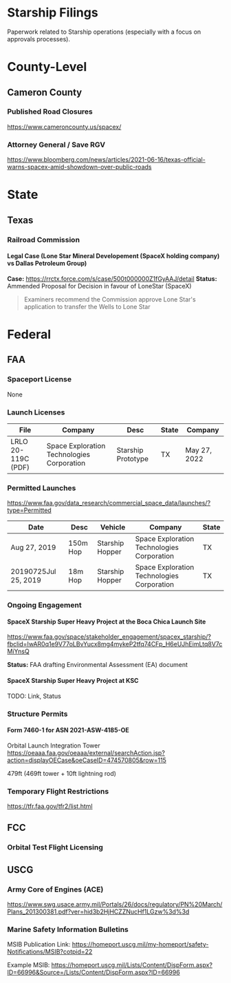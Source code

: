# Starship Filings

Paperwork related to Starship operations (especially with a focus on approvals processes).

# County-Level

## Cameron County

### Published Road Closures

https://www.cameroncounty.us/spacex/

### Attorney General / Save RGV

https://www.bloomberg.com/news/articles/2021-06-16/texas-official-warns-spacex-amid-showdown-over-public-roads

# State 

## Texas

### Railroad Commission

#### Legal Case (Lone Star Mineral Developement (SpaceX holding company) vs Dallas Petroleum Group) 

**Case:** https://rrctx.force.com/s/case/500t000000Z1fGyAAJ/detail
**Status:** Ammended Proposal for Decision in favour of LoneStar (SpaceX)

> Examiners recommend the Commission approve Lone Star's application to transfer the Wells to Lone Star

# Federal

## FAA

### Spaceport License

None

### Launch Licenses

| File | Company | Desc | State | Company | 
| ----- | ------ | ---- | ----- | ------- | 
| LRLO 20-119C (PDF) |	Space Exploration Technologies Corporation |	Starship Prototype |	TX |	May 27, 2022 |


### Permitted Launches

https://www.faa.gov/data_research/commercial_space_data/launches/?type=Permitted

| Date | Desc | Vehicle | Company | State |
| ------------- | ------------- | ------------- | ------------- | ------------- |
| Aug 27, 2019 | 150m Hop | Starship Hopper	| Space Exploration Technologies Corporation | TX | 
| 20190725Jul 25, 2019 | 18m Hop | Starship Hopper |	Space Exploration Technologies Corporation | TX | 

### Ongoing Engagement

#### SpaceX Starship Super Heavy Project at the Boca Chica Launch Site

https://www.faa.gov/space/stakeholder_engagement/spacex_starship/?fbclid=IwAR0q1e9V77oLBvYucx8mg4mykeP2tfq74CFp_H6eUJhEimLtq8V7cMiYnsQ

**Status:** FAA drafting Environmental Assessment (EA) document

#### SpaceX Starship Super Heavy Project at KSC

TODO: Link, Status

### Structure Permits

#### Form 7460-1 for ASN 2021-ASW-4185-OE

Orbital Launch Integration Tower 
https://oeaaa.faa.gov/oeaaa/external/searchAction.jsp?action=displayOECase&oeCaseID=474570805&row=115

479ft (469ft tower + 10ft lightning rod)

### Temporary Flight Restrictions

https://tfr.faa.gov/tfr2/list.html

## FCC

### Orbital Test Flight Licensing

## USCG

### Army Core of Engines (ACE)

https://www.swg.usace.army.mil/Portals/26/docs/regulatory/PN%20March/Plans_201300381.pdf?ver=hid3b2HjHCZZNucHf1LGzw%3d%3d

### Marine Safety Information Bulletins

MSIB Publication Link: https://homeport.uscg.mil/my-homeport/safety-Notifications/MSIB?cotpid=22

Example MSIB:  https://homeport.uscg.mil/Lists/Content/DispForm.aspx?ID=66996&Source=/Lists/Content/DispForm.aspx?ID=66996
